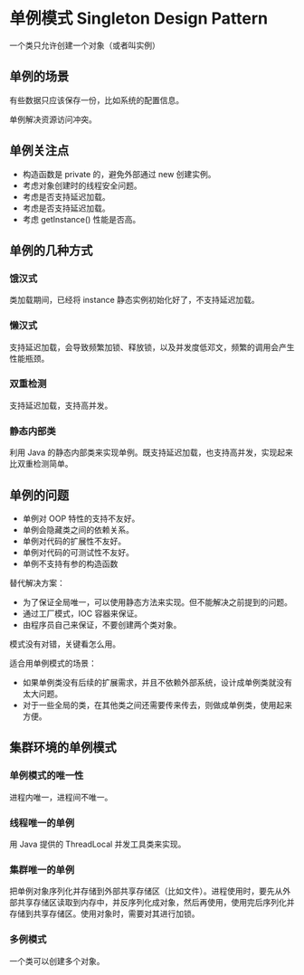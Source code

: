 # 单例模式 Singleton Design Pattern

一个类只允许创建一个对象（或者叫实例）

## 单例的场景

有些数据只应该保存一份，比如系统的配置信息。

单例解决资源访问冲突。

## 单例关注点

- 构造函数是 private 的，避免外部通过 new 创建实例。
- 考虑对象创建时的线程安全问题。
- 考虑是否支持延迟加载。
- 考虑是否支持延迟加载。
- 考虑 getInstance() 性能是否高。

## 单例的几种方式

### 饿汉式

类加载期间，已经将 instance 静态实例初始化好了，不支持延迟加载。

### 懒汉式

支持延迟加载，会导致频繁加锁、释放锁，以及并发度低邓文，频繁的调用会产生性能瓶颈。

### 双重检测

支持延迟加载，支持高并发。

### 静态内部类

利用 Java 的静态内部类来实现单例。既支持延迟加载，也支持高并发，实现起来比双重检测简单。

## 单例的问题

- 单例对 OOP 特性的支持不友好。
- 单例会隐藏类之间的依赖关系。
- 单例对代码的扩展性不友好。
- 单例对代码的可测试性不友好。
- 单例不支持有参的构造函数

替代解决方案：

- 为了保证全局唯一，可以使用静态方法来实现。但不能解决之前提到的问题。
- 通过工厂模式，IOC 容器来保证。
- 由程序员自己来保证，不要创建两个类对象。

模式没有对错，关键看怎么用。

适合用单例模式的场景：

- 如果单例类没有后续的扩展需求，并且不依赖外部系统，设计成单例类就没有太大问题。
- 对于一些全局的类，在其他类之间还需要传来传去，则做成单例类，使用起来方便。

## 集群环境的单例模式

### 单例模式的唯一性

进程内唯一，进程间不唯一。

### 线程唯一的单例

用 Java 提供的 ThreadLocal 并发工具类来实现。

### 集群唯一的单例

把单例对象序列化并存储到外部共享存储区（比如文件）。进程使用时，要先从外部共享存储区读取到内存中，并反序列化成对象，然后再使用，使用完后序列化并存储到共享存储区。使用对象时，需要对其进行加锁。

### 多例模式

一个类可以创建多个对象。
